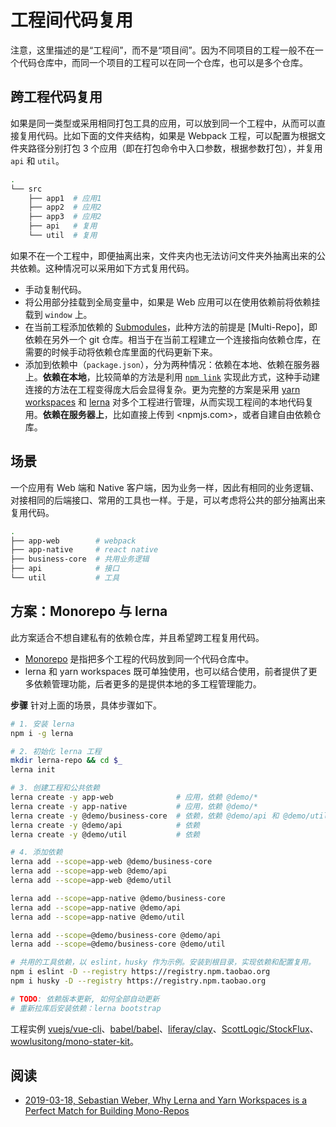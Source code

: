 # 工程间代码复用

注意，这里描述的是“工程间”，而不是“项目间”。因为不同项目的工程一般不在一个代码仓库中，而同一个项目的工程可以在同一个仓库，也可以是多个仓库。

## 跨工程代码复用

如果是同一类型或采用相同打包工具的应用，可以放到同一个工程中，从而可以直接复用代码。比如下面的文件夹结构，如果是 Webpack 工程，可以配置为根据文件夹路径分别打包 3 个应用（即在打包命令中入口参数，根据参数打包），并复用 `api` 和 `util`。

```bash
.
└── src
    ├── app1  # 应用1
    ├── app2  # 应用2
    ├── app3  # 应用2
    ├── api   # 复用
    └── util  # 复用
```

如果不在一个工程中，即便抽离出来，文件夹内也无法访问文件夹外抽离出来的公共依赖。这种情况可以采用如下方式复用代码。

* 手动复制代码。
* 将公用部分挂载到全局变量中，如果是 Web 应用可以在使用依赖前将依赖挂载到 `window` 上。
* 在当前工程添加依赖的 [Submodules](https://git-scm.com/book/en/v2/Git-Tools-Submodules)，此种方法的前提是 [Multi-Repo]，即依赖在另外一个 git 仓库。相当于在当前工程建立一个连接指向依赖仓库，在需要的时候手动将依赖仓库里面的代码更新下来。
* 添加到依赖中（`package.json`），分为两种情况：依赖在本地、依赖在服务器上。**依赖在本地**，比较简单的方法是利用 [`npm link`](https://docs.npmjs.com/cli/link) 实现此方式，这种手动建连接的方法在工程变得庞大后会显得复杂。更为完整的方案是采用 [yarn workspaces](https://yarnpkg.com/lang/en/docs/workspaces/) 和 [lerna](https://lerna.js.org) 对多个工程进行管理，从而实现工程间的本地代码复用。**依赖在服务器上**，比如直接上传到 <npmjs.com>，或者自建自由依赖仓库。

## 场景

一个应用有 Web 端和 Native 客户端，因为业务一样，因此有相同的业务逻辑、对接相同的后端接口、常用的工具也一样。于是，可以考虑将公共的部分抽离出来复用代码。

```bash
.
├── app-web        # webpack
├── app-native     # react native
├── business-core  # 共用业务逻辑
├── api            # 接口
└── util           # 工具
```

## 方案：Monorepo 与 lerna

此方案适合不想自建私有的依赖仓库，并且希望跨工程复用代码。

* [Monorepo](https://en.wikipedia.org/wiki/Monorepo) 是指把多个工程的代码放到同一个代码仓库中。
* lerna 和 yarn workspaces 既可单独使用，也可以结合使用，前者提供了更多依赖管理功能，后者更多的是提供本地的多工程管理能力。

**步骤** 针对上面的场景，具体步骤如下。

```bash
# 1. 安装 lerna
npm i -g lerna

# 2. 初始化 lerna 工程
mkdir lerna-repo && cd $_
lerna init

# 3. 创建工程和公共依赖
lerna create -y app-web              # 应用，依赖 @demo/*
lerna create -y app-native           # 应用，依赖 @demo/*
lerna create -y @demo/business-core  # 依赖，依赖 @demo/api 和 @demo/util
lerna create -y @demo/api            # 依赖
lerna create -y @demo/util           # 依赖

# 4. 添加依赖
lerna add --scope=app-web @demo/business-core
lerna add --scope=app-web @demo/api
lerna add --scope=app-web @demo/util

lerna add --scope=app-native @demo/business-core
lerna add --scope=app-native @demo/api
lerna add --scope=app-native @demo/util

lerna add --scope=@demo/business-core @demo/api
lerna add --scope=@demo/business-core @demo/util

# 共用的工具依赖，以 eslint，husky 作为示例。安装到根目录，实现依赖和配置复用。
npm i eslint -D --registry https://registry.npm.taobao.org
npm i husky -D --registry https://registry.npm.taobao.org

# TODO: 依赖版本更新, 如何全部自动更新
# 重新拉库后安装依赖：lerna bootstrap
```

工程实例 [vuejs/vue-cli](https://github.com/vuejs/vue-cli)、[babel/babel](https://github.com/babel/babel)、[liferay/clay](https://github.com/liferay/clay)、[ScottLogic/StockFlux](https://github.com/ScottLogic/StockFlux)、[wowlusitong/mono-stater-kit](https://github.com/wowlusitong/mono-stater-kit)。

## 阅读

* [2019-03-18, Sebastian Weber, Why Lerna and Yarn Workspaces is a Perfect Match for Building Mono-Repos](https://doppelmutzi.github.io/monorepo-lerna-yarn-workspaces/)
